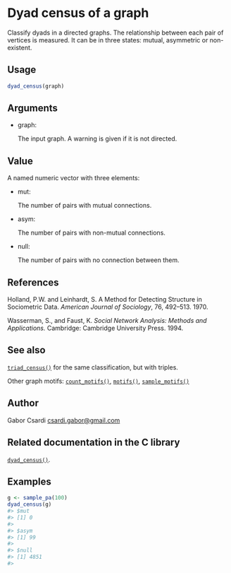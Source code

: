 # Dyad census of a graph

Classify dyads in a directed graphs. The relationship between each pair
of vertices is measured. It can be in three states: mutual, asymmetric
or non-existent.

## Usage

``` r
dyad_census(graph)
```

## Arguments

- graph:

  The input graph. A warning is given if it is not directed.

## Value

A named numeric vector with three elements:

- mut:

  The number of pairs with mutual connections.

- asym:

  The number of pairs with non-mutual connections.

- null:

  The number of pairs with no connection between them.

## References

Holland, P.W. and Leinhardt, S. A Method for Detecting Structure in
Sociometric Data. *American Journal of Sociology*, 76, 492–513. 1970.

Wasserman, S., and Faust, K. *Social Network Analysis: Methods and
Applications.* Cambridge: Cambridge University Press. 1994.

## See also

[`triad_census()`](https://r.igraph.org/reference/triad_census.md) for
the same classification, but with triples.

Other graph motifs:
[`count_motifs()`](https://r.igraph.org/reference/count_motifs.md),
[`motifs()`](https://r.igraph.org/reference/motifs.md),
[`sample_motifs()`](https://r.igraph.org/reference/sample_motifs.md)

## Author

Gabor Csardi <csardi.gabor@gmail.com>

## Related documentation in the C library

[`dyad_census()`](https://igraph.org/c/html/0.10.17/igraph-Motifs.html#igraph_dyad_census).

## Examples

``` r
g <- sample_pa(100)
dyad_census(g)
#> $mut
#> [1] 0
#> 
#> $asym
#> [1] 99
#> 
#> $null
#> [1] 4851
#> 
```
